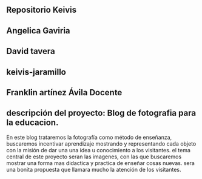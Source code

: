 ## Repositorio Keivis 
## Angelica Gaviria
## David tavera
## keivis-jaramillo
## Franklin artínez Ávila Docente
## descripción del proyecto: Blog de fotografia para la educacion.
En este blog trataremos la fotografía como método de enseñanza, buscaremos incentivar aprendizaje mostrando y representando cada objeto con la misión de dar una una idea u conocimiento a los visitantes.
el tema central de este proyecto seran las imagenes, con las que buscaremos mostrar una forma mas didactica y practica de enseñar cosas nuevas. sera una bonita propuesta que llamara mucho la atención de los visitantes.